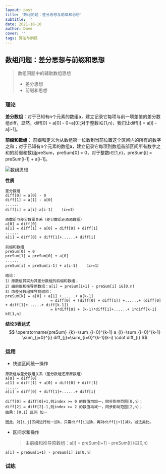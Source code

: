 ```yaml
---
layout: post
title: '数组问题：差分思想与前缀和思想'
subtitle: ''
date: 2021-10-10
author: Dave
cover: ''
tags: 算法与刷题
---
```




## 数组问题：差分思想与前缀和思想

> 数组问题中的辅助数组思想
>
> - 差分思想
> - 前缀和思想

### 理论

**差分数组**：对于已知有n个元素的数组a，建立记录它每项与前一项差值的差分数组diff，显然，diff[0] = a[0] - 0=a[0];对于整数i∈[1,n)，我们让diff[i] = a[i] - a[i-1]。

**前缀和数组**： 前缀和定义为从数组第一位数到当前位置这个区间内的所有的数字之和；对于已知有n个元素的数组a，建立记录它每项到数组首部区间所有数字之和的前缀和数组preSum，preSum[0] = 0，对于整数i∈[1,n)，preSum[i] = preSum[i-1] + a[i-1]。

![数组思想](/Users/zhouyun/Documents/picc0lo.top/数组思想.png)

**性质**

```
差分数组 
diff[0] = a[0] - 0
diff[1] = a[1] - a[0]
......
diff[i] = a[i]-a[i-1]   （i>=1）

原数组与差分数组关系（差分数组还原原数组） 
a[0] = diff[0]
a[1] = diff[1] + a[0] = diff[0] + diff[1]
......
a[i] = diff[0] + diff[1]+......+ diff[i]

前缀和数组
preSum[0] = 0
preSum[1] = preSum[0] + a[0]
......
preSum[i] = preSum[i-1] + a[i-1]   （i>=1）

结论：
1）原数组其实为其差分数组的前缀和数组；
2）由前缀和推导原数组：a[i] = preSum[i+1] - preSum[i] i∈[0,n)
3）由差分数组推导前缀和：
preSum[k] = a[0] + a[1] +......+ a[k-1]
					= diff[0] + (diff[0] + diff[1]) +......+ (diff[0] + diff[1]+......+ diff[k-1])
					= k*diff[0] + (k-1)*diff[1]+......+ 1*diff[k-1] k∈[1,n]
```

**结论3表达式**
$$
\operatorname{preSum}_{k}=\sum_{i=0}^{k-1} a_{i}=\sum_{i=0}^{k-1} \sum_{j=0}^{i} diff_{j}=\sum_{i=0}^{k-1}(k-i) \cdot diff_{i}
$$


### 运用

- 快速区间统一操作

```
原数组与差分数组关系（差分数组还原原数组） 
a[0] = diff[0]
a[1] = diff[1] + a[0] = diff[0] + diff[1]
......
a[i] = diff[0] + diff[1]+......+ diff[i]

diff[0] = diff[0]+1,则index >= 0 的数值均加一，同步影响范围[0,n)；
diff[2] = diff[2]-1,则index >= 2 的数值均减一，同步影响范围[2,n)；
结果：[0,1] 区间 加一

因此，对[i,j]区间进行统一加k，只需diff[i]加k，再对diff[j+1]减k。减法类比。
```

- 区间求和操作

  > 由前缀和推导原数组：a[i] = preSum[i+1] - preSum[i] i∈[0,n)

```
a[i] = preSum[i+1] - preSum[i] i∈[0,n)
```



### 试练



